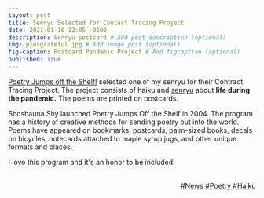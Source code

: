 ```yaml
---
layout: post
title: Senryu Selected for Contact Tracing Project
date: 2021-01-16 12:05 -0100
description: Senryu postcard # Add post description (optional)
img: pjosgrateful.jpg # Add image post (optional)
fig-caption: Postcard Pandemic Project # Add figcaption (optional)
published: True
---
```

<a href="https://poetryjumpsofftheshelf.com" target="_blank">Poetry Jumps off the Shelf!</a> selected one of  my senryu for their Contract Tracing Project. The project consists of haiku and <a href="https://www.masterclass.com/articles/how-to-write-senryu-poems" target="_blank">senryu</a> about <strong>life during the pandemic.</strong> The poems are printed on postcards.

Shoshauna Shy launched Poetry Jumps Off the Shelf in 2004. The program has a history of creative methods for sending poetry out into the world. Poems have appeared on bookmarks, postcards, palm-sized books, decals on bicycles, notecards attached to maple syrup jugs, and other unique formats and places.

I love this program and it's an honor to be included!
<div style color="darkblue" align="right">
 <br>
 <div>
  <a href="/news/">#News  </a><a href="/poetry/"> #Poetry</a><a href="/haiku/"> #Haiku</a>
 </div>
</div>
<div style="clear: both;">